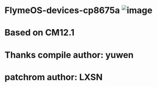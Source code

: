 # FlymeOS-devices-cp8675a ![image](https://baike.baidu.com/pic/%E9%85%B7%E6%B4%BE%E5%A4%A7%E7%A5%9EF2/15444735/1/6d81800a19d8bc3eb135e6c53ddbb11ea8d3fd1fef39?fr=lemma&ct=single)

# Based on CM12.1

# Thanks compile author: yuwen

# patchrom author: LXSN

